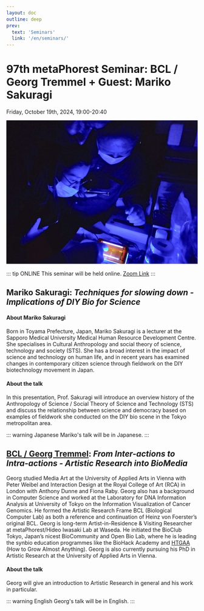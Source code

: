 ```yaml
---
layout: doc
outline: deep
prev:
  text: 'Seminars'
  link: '/en/seminars/'
---
```


# 97th metaPhorest Seminar: BCL / Georg Tremmel + Guest: Mariko Sakuragi

Friday, October 19th, 2024, 19:00-20:40

![](/public/seminars/097/097.jpg)

::: tip ONLINE
This seminar will be held online. [Zoom Link](tba)
:::

## Mariko Sakuragi: _Techniques for slowing down - Implications of DIY Bio for Science_

#### About Mariko Sakuragi

Born in Toyama Prefecture, Japan, Mariko Sakuragi is a lecturer at the Sapporo Medical University Medical Human Resource Development Centre. She specialises in Cultural Anthropology and social theory of science, technology and society (STS). She has a broad interest in the impact of science and technology on human life, and in recent years has examined changes in contemporary citizen science through fieldwork on the DIY biotechnology movement in Japan.

#### About the talk
In this presentation, Prof. Sakuragi will introduce an overview history of the Anthropology of Science / Social Theory of Science and Technology (STS) and discuss the relationship between science and democracy based on examples of fieldwork she conducted on the DIY bio scene in the Tokyo metropolitan area.

::: warning Japanese
Mariko's talk will be in Japanese.
:::

## [BCL / Georg Tremmel](/en/members/georg-tremmel/): _From Inter-actions to Intra-actions - Artistic Research into BioMedia_

Georg studied Media Art at the University of Applied Arts in Vienna with Peter Weibel and Interaction Design at the Royal College of Art (RCA) in London with Anthony Dunne and Fiona Raby. Georg also has a background in Computer Science and worked at the Laboratory for DNA Information Analysis at University of Tokyo on the Information Visualization of Cancer Genomics. He formed the Artistic Research Frame BCL (Biological Computer Lab) as both a reference and continuation of Heinz von Foerster’s original BCL. Georg is long-term Artist-in-Residence & Visiting Researcher at metaPhorest/Hideo Iwasaki Lab at Waseda. He initiated the BioClub Tokyo, Japan’s nicest BioCommunity and Open Bio Lab, where he is leading the synbio education programmes like the BioHack Academy and [HTGAA](https://www.htgaa.org) (How to Grow Almost Anything).
Georg is also currently pursuing his PhD in Artistic Research at the University of Applied Arts in Vienna.

#### About the talk

Georg will give an introduction to Artistic Research in general and his work in particular.

::: warning English
Georg's talk will be in English.
:::
